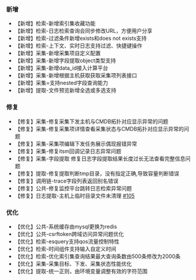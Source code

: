 
### 新增
- 【新增】检索-新增索引集收藏功能
- 【新增】检索-日志检索查询会同步修改URL，方便用户分享
- 【新增】检索-过滤条件新增exists和does not exists支持
- 【新增】检索-上下文、实时日志支持过滤、快捷键操作
- 【新增】采集-新增采集项自定义配置
- 【新增】采集-新增字段提取object类型支持
- 【新增】采集-新增data_id接入计算平台
- 【新增】采集-新增根据主机获取获取采集项列表接口
- 【新增】采集=支持nested字段查询能力
- 【新增】提取-文件预览新增全选或多选支持
### 修复
- 【修复】采集-修复采集下发主机与CMDB拓扑对应显示异常的问题
- 【修复】采集-修复采集项详情查看采集状态与CMDB拓扑对应显示异常的问题
- 【修复】采集-采集项编辑下发任务展示偶现报错异常
- 【修复】采集-修复itsm回调记录日志异常问题
- 【修复】采集-字段提取 修复日志字段提取结果长度过长无法查看完整信息问题
- 【修复】提取-修复提取判断tmp目录，没有指定正确,导致容量判断错误
- 【修复】调用链-trace字段列表返回别名错误
- 【修复】公共-修复监控平台跳转日志检索异常问题
- 【修复】日志提取-主机上临时目录文件未清理 [#105](https://github.com/TencentBlueKing/bk-log/pull/105)
### 优化
- 【优化】公共-系统缓存由mysql更换为redis
- 【优化】公共-csrftoken跨域访问异常问题优化
- 【优化】检索-esquery支持qos流量控制特性
- 【优化】检索-时间组件支持输入自定义时间
- 【优化】检索-优化索引集查询结果最大查询条数由500条修改为2000条
- 【优化】采集-采集目标、下发、采集状态性能优化
- 【优化】提取-统一正则，由环境变量调整有效的字符范围